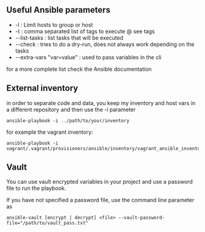 

## Useful Ansible parameters
* -l : Limit hosts to group or host
* -t : comma separated list of tags to execute @ see tags
* --list-tasks : list tasks that will be executed
* --check : tries to do a dry-run, does not always work depending on the tasks
* --extra-vars "var=value" : used to pass variables in the cli

for a more complete list check the Ansible documentation

## External inventory

in order to separate code and data, you keep my inventory and host vars in a different repository and then use the -i 
parameter 

    ansible-playbook -i ../path/to/your/inventory 

for example the vagrant inventory:

    ansible-playbook -i vagrant/.vagrant/provisioners/ansible/inventory/vagrant_ansible_inventory
    
## Vault

You can use vault encrypted variables in your project and use a password file to run the playbook.

If you have not specified a password file, use the command line parameter as 

    ansible-vault [encrypt | decrypt] <file> --vault-password-file="/path/to/vault_pass.txt"
    



